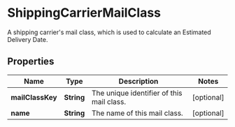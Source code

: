 

# ShippingCarrierMailClass

A shipping carrier's mail class, which is used to calculate an Estimated Delivery Date.

## Properties

| Name | Type | Description | Notes |
|------------ | ------------- | ------------- | -------------|
|**mailClassKey** | **String** | The unique identifier of this mail class. |  [optional] |
|**name** | **String** | The name of this mail class. |  [optional] |



